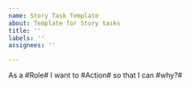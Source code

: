 ```yaml
---
name: Story Task Template
about: Template for Story tasks
title: ''
labels: ''
assignees: ''

---
```


As a
#Role#
I want to
#Action#
so that I can
#why?#
